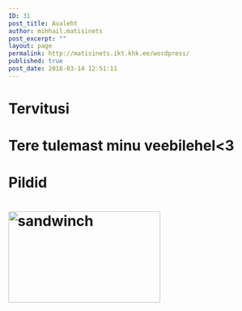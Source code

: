 ```yaml
---
ID: 31
post_title: Avaleht
author: mihhail.matisinets
post_excerpt: ""
layout: page
permalink: http://matisinets.ikt.khk.ee/wordpress/
published: true
post_date: 2018-03-14 12:51:11
---
```

<h1>Tervitusi</h1>
<h1>Tere tulemast minu veebilehel&lt;3</h1> 
<h1></h1>
<h1>Pildid</h1>
<h1><img class="alignnone size-medium wp-image-7" src="http://matisinets.ikt.khk.ee/wordpress/wp-content/uploads/2017/10/sandwich-300x180.jpg" alt="sandwinch" width="300" height="180" /></h1>